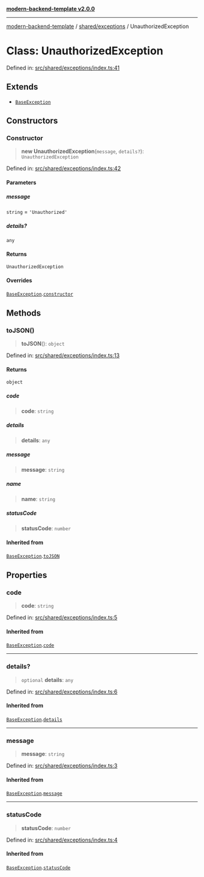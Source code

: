 [**modern-backend-template v2.0.0**](../../../README.md)

***

[modern-backend-template](../../../modules.md) / [shared/exceptions](../README.md) / UnauthorizedException

# Class: UnauthorizedException

Defined in: [src/shared/exceptions/index.ts:41](https://github.com/maemreyo/saas-4cus-nodejs/blob/2a5b3f3aa11335dfa561e80e1feabb8e6084261e/src/shared/exceptions/index.ts#L41)

## Extends

- [`BaseException`](BaseException.md)

## Constructors

### Constructor

> **new UnauthorizedException**(`message`, `details?`): `UnauthorizedException`

Defined in: [src/shared/exceptions/index.ts:42](https://github.com/maemreyo/saas-4cus-nodejs/blob/2a5b3f3aa11335dfa561e80e1feabb8e6084261e/src/shared/exceptions/index.ts#L42)

#### Parameters

##### message

`string` = `'Unauthorized'`

##### details?

`any`

#### Returns

`UnauthorizedException`

#### Overrides

[`BaseException`](BaseException.md).[`constructor`](BaseException.md#constructor)

## Methods

### toJSON()

> **toJSON**(): `object`

Defined in: [src/shared/exceptions/index.ts:13](https://github.com/maemreyo/saas-4cus-nodejs/blob/2a5b3f3aa11335dfa561e80e1feabb8e6084261e/src/shared/exceptions/index.ts#L13)

#### Returns

`object`

##### code

> **code**: `string`

##### details

> **details**: `any`

##### message

> **message**: `string`

##### name

> **name**: `string`

##### statusCode

> **statusCode**: `number`

#### Inherited from

[`BaseException`](BaseException.md).[`toJSON`](BaseException.md#tojson)

## Properties

### code

> **code**: `string`

Defined in: [src/shared/exceptions/index.ts:5](https://github.com/maemreyo/saas-4cus-nodejs/blob/2a5b3f3aa11335dfa561e80e1feabb8e6084261e/src/shared/exceptions/index.ts#L5)

#### Inherited from

[`BaseException`](BaseException.md).[`code`](BaseException.md#code)

***

### details?

> `optional` **details**: `any`

Defined in: [src/shared/exceptions/index.ts:6](https://github.com/maemreyo/saas-4cus-nodejs/blob/2a5b3f3aa11335dfa561e80e1feabb8e6084261e/src/shared/exceptions/index.ts#L6)

#### Inherited from

[`BaseException`](BaseException.md).[`details`](BaseException.md#details)

***

### message

> **message**: `string`

Defined in: [src/shared/exceptions/index.ts:3](https://github.com/maemreyo/saas-4cus-nodejs/blob/2a5b3f3aa11335dfa561e80e1feabb8e6084261e/src/shared/exceptions/index.ts#L3)

#### Inherited from

[`BaseException`](BaseException.md).[`message`](BaseException.md#message)

***

### statusCode

> **statusCode**: `number`

Defined in: [src/shared/exceptions/index.ts:4](https://github.com/maemreyo/saas-4cus-nodejs/blob/2a5b3f3aa11335dfa561e80e1feabb8e6084261e/src/shared/exceptions/index.ts#L4)

#### Inherited from

[`BaseException`](BaseException.md).[`statusCode`](BaseException.md#statuscode)
